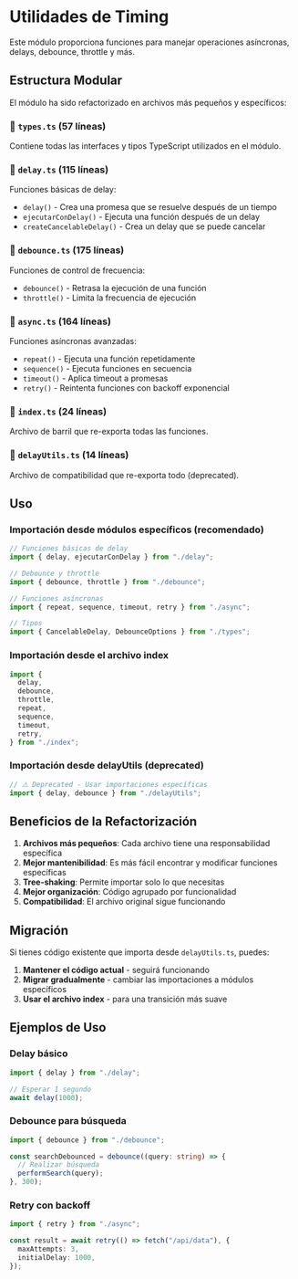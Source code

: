 # Utilidades de Timing

Este módulo proporciona funciones para manejar operaciones asíncronas, delays, debounce, throttle y más.

## Estructura Modular

El módulo ha sido refactorizado en archivos más pequeños y específicos:

### 📁 `types.ts` (57 líneas)

Contiene todas las interfaces y tipos TypeScript utilizados en el módulo.

### 📁 `delay.ts` (115 líneas)

Funciones básicas de delay:

- `delay()` - Crea una promesa que se resuelve después de un tiempo
- `ejecutarConDelay()` - Ejecuta una función después de un delay
- `createCancelableDelay()` - Crea un delay que se puede cancelar

### 📁 `debounce.ts` (175 líneas)

Funciones de control de frecuencia:

- `debounce()` - Retrasa la ejecución de una función
- `throttle()` - Limita la frecuencia de ejecución

### 📁 `async.ts` (164 líneas)

Funciones asíncronas avanzadas:

- `repeat()` - Ejecuta una función repetidamente
- `sequence()` - Ejecuta funciones en secuencia
- `timeout()` - Aplica timeout a promesas
- `retry()` - Reintenta funciones con backoff exponencial

### 📁 `index.ts` (24 líneas)

Archivo de barril que re-exporta todas las funciones.

### 📁 `delayUtils.ts` (14 líneas)

Archivo de compatibilidad que re-exporta todo (deprecated).

## Uso

### Importación desde módulos específicos (recomendado)

```typescript
// Funciones básicas de delay
import { delay, ejecutarConDelay } from "./delay";

// Debounce y throttle
import { debounce, throttle } from "./debounce";

// Funciones asíncronas
import { repeat, sequence, timeout, retry } from "./async";

// Tipos
import { CancelableDelay, DebounceOptions } from "./types";
```

### Importación desde el archivo index

```typescript
import {
  delay,
  debounce,
  throttle,
  repeat,
  sequence,
  timeout,
  retry,
} from "./index";
```

### Importación desde delayUtils (deprecated)

```typescript
// ⚠️ Deprecated - Usar importaciones específicas
import { delay, debounce } from "./delayUtils";
```

## Beneficios de la Refactorización

1. **Archivos más pequeños**: Cada archivo tiene una responsabilidad específica
2. **Mejor mantenibilidad**: Es más fácil encontrar y modificar funciones específicas
3. **Tree-shaking**: Permite importar solo lo que necesitas
4. **Mejor organización**: Código agrupado por funcionalidad
5. **Compatibilidad**: El archivo original sigue funcionando

## Migración

Si tienes código existente que importa desde `delayUtils.ts`, puedes:

1. **Mantener el código actual** - seguirá funcionando
2. **Migrar gradualmente** - cambiar las importaciones a módulos específicos
3. **Usar el archivo index** - para una transición más suave

## Ejemplos de Uso

### Delay básico

```typescript
import { delay } from "./delay";

// Esperar 1 segundo
await delay(1000);
```

### Debounce para búsqueda

```typescript
import { debounce } from "./debounce";

const searchDebounced = debounce((query: string) => {
  // Realizar búsqueda
  performSearch(query);
}, 300);
```

### Retry con backoff

```typescript
import { retry } from "./async";

const result = await retry(() => fetch("/api/data"), {
  maxAttempts: 3,
  initialDelay: 1000,
});
```
